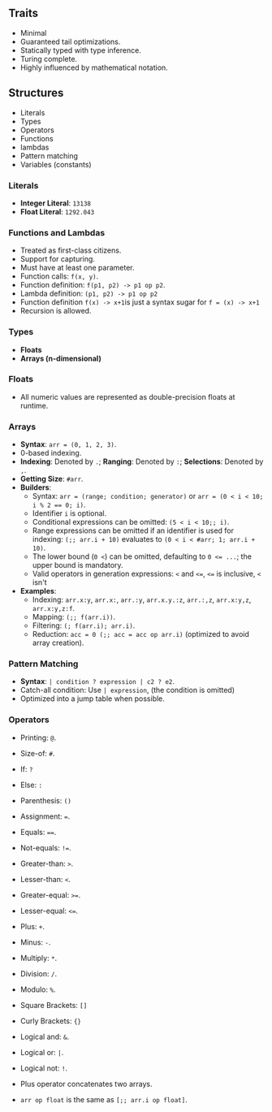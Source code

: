 ## Traits
- Minimal
- Guaranteed tail optimizations.
- Statically typed with type inference.
- Turing complete.
- Highly influenced by mathematical notation.
## Structures
- Literals 
- Types
- Operators
- Functions
- lambdas
- Pattern matching
- Variables (constants)
### Literals
- **Integer Literal**: `13138`
- **Float Literal**: `1292.043`
### Functions and Lambdas
- Treated as first-class citizens.
- Support for capturing.
- Must have at least one parameter.
- Function calls: `f(x, y)`.
- Function definition: `f(p1, p2) -> p1 op p2`.
- Lambda definition: `(p1, p2) -> p1 op p2`
- Function definition `f(x) -> x+1`is just a syntax sugar for `f = (x) -> x+1`
- Recursion is allowed.
### Types
- **Floats**
- **Arrays (n-dimensional)**
### Floats
- All numeric values are represented as double-precision floats at runtime.
### Arrays
- **Syntax**: `arr = (0, 1, 2, 3)`.
- 0-based indexing.
- **Indexing**: Denoted by `.`; **Ranging**: Denoted by `:`; **Selections**: Denoted by `,`.
- **Getting Size**: `#arr`.
- **Builders**:
  - Syntax: `arr = (range; condition; generator)` or `arr = (0 < i < 10; i % 2 == 0; i)`.
  - Identifier `i` is optional.
  - Conditional expressions can be omitted: `(5 < i < 10;; i)`.
  - Range expressions can be omitted if an identifier is used for indexing: `(;; arr.i + 10)` evaluates to `(0 < i < #arr; 1; arr.i + 10)`.
  - The lower bound (`0 <`) can be omitted, defaulting to `0 <= ...`; the upper bound is mandatory.
  - Valid operators in generation expressions: `<` and `<=`, `<=` is inclusive, `<` isn't
- **Examples**:
  - Indexing: `arr.x:y`, `arr.x:`, `arr.:y`, `arr.x.y.:z`, `arr.:,z`, `arr.x:y,z`, `arr.x:y,z:f`.
  - Mapping: `(;; f(arr.i))`.
  - Filtering: `(; f(arr.i); arr.i)`.
  - Reduction: `acc = 0 (;; acc = acc op arr.i)` (optimized to avoid array creation).
### Pattern Matching
- **Syntax**: `| condition ? expression | c2 ? e2`.
- Catch-all condition: Use `| expression`, (the condition is omitted)
- Optimized into a jump table when possible.
### Operators
- Printing: `@`.
- Size-of: `#`.
- If: `?`
- Else: `:`
- Parenthesis: `()`
- Assignment: `=`.
- Equals: `==`.
- Not-equals: `!=`.
- Greater-than: `>`.
- Lesser-than: `<`.
- Greater-equal: `>=`.
- Lesser-equal: `<=`.
- Plus: `+`.
- Minus: `-`.
- Multiply: `*`.
- Division: `/`.
- Modulo: `%`.
- Square Brackets: `[]`
- Curly Brackets: `{}`
- Logical and: `&`.
- Logical or: `|`.
- Logical not: `!`.

- Plus operator concatenates two arrays.
- `arr op float` is the same as `[;; arr.i op float]`.
